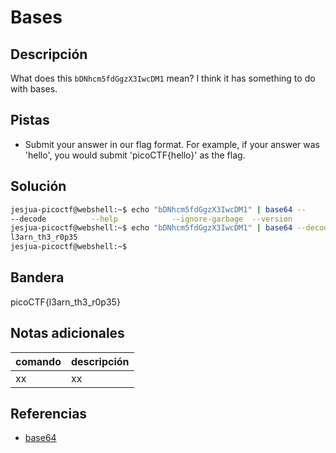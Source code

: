 # Bases

## Descripción
What does this `bDNhcm5fdGgzX3IwcDM1` mean? I think it has something to do with bases.

## Pistas
- Submit your answer in our flag format. For example, if your answer was 'hello', you would submit 'picoCTF{hello}' as the flag.

## Solución
```bash
jesjua-picoctf@webshell:~$ echo "bDNhcm5fdGgzX3IwcDM1" | base64 --      
--decode          --help            --ignore-garbage  --version         --wrap=           
jesjua-picoctf@webshell:~$ echo "bDNhcm5fdGgzX3IwcDM1" | base64 --decode 
l3arn_th3_r0p35
jesjua-picoctf@webshell:~$
```

## Bandera
picoCTF{l3arn_th3_r0p35}

## Notas adicionales
| comando | descripción |
| ------ | ------ |
| xx | xx |

## Referencias
- [base64](https://ubunlog.com/base64-codificacion-decodificacion-terminal/?utm_source=feedburner&utm_medium=%24%7Bfeed%2C+email%7D&utm_campaign=Feed%3A+%24%7BUbunlog%7D+%28%24%7BUbunlog%7D%29)